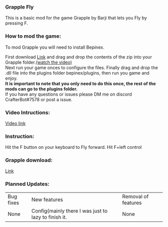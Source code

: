 <h3>Grapple Fly</h3>
<P>This is a basic mod for the game Grapple by Barji that lets you Fly by pressing F.</p>
<h3>How to mod the game:</h3><P>To mod Grapple you will need to install Bepinex.</p>
<p>First download <a href="https://github.com/BepInEx/BepInEx/releases/tag/v5.4.17">Link</a> and drag and drop the contents of the zip into your Grapple folder.<a href="https://youtu.be/Xbss7Uf2G_Q">(watch the video)</a><br>
Next run your game onces to configure the files.
Finally drag and drop the .dll file into the plugins folder bepinex/plugins, then run you game and enjoy.<br>
<b>It is important to note that you only need to do this once, the rest of the mods can go to the plugins folder.</b><br>
If you have any questions or issues please DM me on discord CrafterBot#7578 or post a issue.</p>

<h3>Video Intructions:</h3>
<a href="https://youtu.be/Xbss7Uf2G_Q">Video link</a>

<h3>Instruction:</h3>
<p>Hit the F button on your keyboard to Fly forward. Hit F+left control </p>
<h3>Grapple download:</h3>
<P><a href="https://barji.itch.io/grapple">Link</a>
<h3>Planned Updates:</h3>
<table>
    <tr>
    <td>Bug fixes</td>
    <td>New features</td>
    <td>Removal of features</td>
  </tr>
  <tr>
    <td>None</td>
    <td>Config(mainly there I was just to lazy to finish it.</td>
    <td>None</td>
  </tr>
</table>
